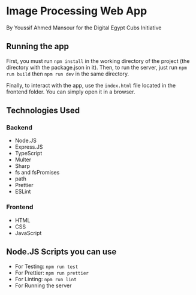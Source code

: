 # Image Processing Web App

By Youssif Ahmed Mansour for the Digital Egypt Cubs Initiative

## Running the app

First, you must run `npm install` in the working directory of the project (the directory with the package.json in it).
Then, to run the server, just run `npm run build` then `npm run dev` in the same directory.

Finally, to interact with the app, use the `index.html` file located in the frontend folder.
You can simply open it in a browser.

## Technologies Used

### Backend

- Node.JS
- Express.JS
- TypeScript
- Multer
- Sharp
- fs and fsPromises
- path
- Prettier
- ESLint

### Frontend

- HTML
- CSS
- JavaScript

## Node.JS Scripts you can use

- For Testing: `npm run test`
- For Prettier: `npm run prettier`
- For Linting: `npm run lint`
- For Running the server
